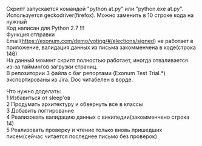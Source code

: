 Скрипт запускается командой "python at.py" или "python.exe at.py".<br />
Используется geckodriver(firefox). Можно заменить в 10 строке кода на нужный<br />
Код написан для Python 2.7 !!!<br />
Функция отправки Email(https://exonum.com/demo/voting/#/elections/signed) не работает в приложение, валидация данных из письма закомменчена в коде(строка 146)<br />
На данный момент скрипт полностью работает, иногда отваливается из-за таймингов загрузки страниц.<br />
В репозитории 3 файла с баг репортами (Exonum Test Trial.\*) экспортированы из Jira. Doc читабелен в ворде.<br />


Что нужно доделать:<br />
1 Избавиться от sleep'ов<br />
2 Продумать архитектуру и обвернуть все в классы<br />
3 Добавить логгирование<br />
4 Реализовать валидацию данных с википедии(закомменчено строка 14)<br />
5 Реализовать проверку и чтение только вновь пришедших писем(сейчас читается последнее письмо без проверок)<br />